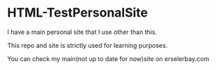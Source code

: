 # HTML-TestPersonalSite
I have a main personal site that I use other than this.

This repo and site is strictly used for learning purposes.

You can check my main(not up to date for now)site on erselerbay.com
